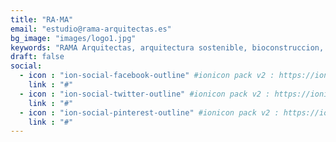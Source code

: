 ```yaml
---
title: "RA·MA"
email: "estudio@rama-arquitectas.es"
bg_image: "images/logo1.jpg"
keywords: "RAMA Arquitectas, arquitectura sostenible, bioconstruccion, reformas madrid, estudio de arquitectura"
draft: false
social:
  - icon : "ion-social-facebook-outline" #ionicon pack v2 : https://ionicons.com/v2/
    link : "#"
  - icon : "ion-social-twitter-outline" #ionicon pack v2 : https://ionicons.com/v2/
    link : "#"
  - icon : "ion-social-pinterest-outline" #ionicon pack v2 : https://ionicons.com/v2/
    link : "#"
---
```


